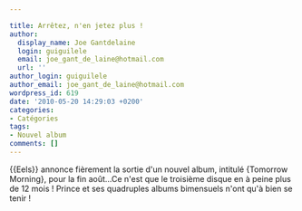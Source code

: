 ```yaml
---

title: Arrêtez, n'en jetez plus !
author:
  display_name: Joe Gantdelaine
  login: guiguilele
  email: joe_gant_de_laine@hotmail.com
  url: ''
author_login: guiguilele
author_email: joe_gant_de_laine@hotmail.com
wordpress_id: 619
date: '2010-05-20 14:29:03 +0200'
categories:
- Catégories
tags:
- Nouvel album
comments: []
---
```

{{Eels}} annonce fièrement la sortie d'un nouvel album, intitulé {Tomorrow Morning}, pour la fin août...Ce n'est que le troisième disque en à peine plus de 12 mois ! Prince et ses quadruples albums bimensuels n'ont qu'à bien se tenir !

